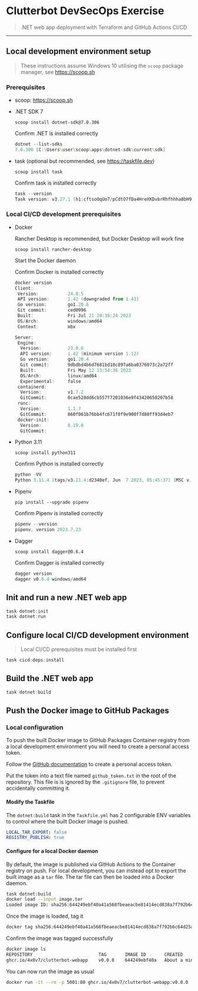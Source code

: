 # Clutterbot DevSecOps Exercise

> .NET web app deployment with Terraform and GitHub Actions CI/CD

---

## Local development environment setup

> These instructions assume Windows 10 utilising the `scoop` package manager, see <https://scoop.sh>

### Prerequisites

- scoop: <https://scoop.sh>
- .NET SDK 7

    `scoop install dotnet-sdk@7.0.306`

    Confirm .NET is installed correctly

    ```powershell
    dotnet --list-sdks
    7.0.306 [C:\Users\user\scoop\apps\dotnet-sdk\current\sdk]
    ```

- task (optional but recommended, see <https://taskfile.dev>)

    `scoop install task`

    Confirm task is installed correctly

    ```powershell
    task --version
    Task version: v3.27.1 (h1:cftsoOqUo7/pCdtO7fDa4HreXKDvbrRhfhhha8bH9xc=)
    ```

### Local CI/CD development prerequisites

- Docker

    Rancher Desktop is recommended, but Docker Desktop will work fine

    `scoop install rancher-desktop`

    Start the Docker daemon

    Confirm Docker is installed correctly

    ```powershell
    docker version
    Client:
     Version:           24.0.5
     API version:       1.42 (downgraded from 1.43)
     Go version:        go1.20.6
     Git commit:        ced0996
     Built:             Fri Jul 21 20:36:24 2023
     OS/Arch:           windows/amd64
     Context:           mbx
    
    Server:
     Engine:
      Version:          23.0.6
      API version:      1.42 (minimum version 1.12)
      Go version:       go1.20.4
      Git commit:       9dbdbd4b6d7681bd18c897a6ba0376073c2a72ff
      Built:            Fri May 12 13:54:36 2023
      OS/Arch:          linux/amd64
      Experimental:     false
     containerd:
      Version:          v1.7.2
      GitCommit:        0cae528dd6cb557f7201036e9f43420650207b58
     runc:
      Version:          1.1.7
      GitCommit:        860f061b76bb4fc671f0f9e900f7d80ff93d4eb7
     docker-init:
      Version:          0.19.0
      GitCommit:
    ```

- Python 3.11

    `scoop install python311`

    Confirm Python is installed correctly

    ```powershell
    python -VV
    Python 3.11.4 (tags/v3.11.4:d2340ef, Jun  7 2023, 05:45:37) [MSC v.1934 64 bit (AMD64)]
    ```

- Pipenv

    `pip install --upgrade pipenv`

    Confirm Pipenv is installed correctly

    ```powershell
    pipenv --version
    pipenv, version 2023.7.23
    ```

- Dagger

    `scoop install dagger@0.6.4`

    Confirm Dagger is installed correctly

    ```powershell
    dagger version
    dagger v0.6.4 windows/amd64
    ```

## Init and run a new .NET web app

```powershell
task dotnet:init
task dotnet:run
```

## Configure local CI/CD development environment

> Local CI/CD prerequisites must be installed first

```powershell
task cicd:deps:install
```

## Build the .NET web app

```powershell
task dotnet:build
```

## Push the Docker image to GitHub Packages

### Local configuration

To push the built Docker image to GitHub Packages Container registry from a local development environment
you will need to create a personal access token.

Follow the [GitHub documentation](https://docs.github.com/en/packages/working-with-a-github-packages-registry/working-with-the-container-registry#authenticating-with-a-personal-access-token-classic) to create a personal access token.

Put the token into a text file named `github_token.txt` in the root of the repository.
This file is is ignored by the `.gitignore` file, to prevent accidentally committing it.

#### Modify the Taskfile

The `dotnet:build` task in the `Taskfile.yml` has 2 configurable ENV variables to control where the built Docker image is pushed.

```yaml
LOCAL_TAR_EXPORT: false
REGISTRY_PUBLISH: true
```

#### Configure for a local Docker daemon

By default, the image is published via GitHub Actions to the Container registry on push.
For local development, you can instead opt to export the built image as a `tar` file.
The tar file can then be loaded into a Docker daemon.

```sh
task dotnet:build
docker load --input image.tar
Loaded image ID: sha256:644249ebf40a41a568fbeaeacbe81414ecd838a7f792b6c64d25a6dbf2521813
```

Once the image is loaded, tag it

```sh
docker tag sha256:644249ebf40a41a568fbeaeacbe81414ecd838a7f792b6c64d25a6dbf2521813 ghcr.io/4x0v7/clutterbot-webapp:v0.0.0
```

Confirm the image was tagged successfully

```sh
docker image ls
REPOSITORY                         TAG       IMAGE ID       CREATED              SIZE
ghcr.io/4x0v7/clutterbot-webapp    v0.0.0    644249ebf40a   About a minute ago   318MB
```

You can now run the image as usual

```sh
docker run -it --rm -p 5001:80 ghcr.io/4x0v7/clutterbot-webapp:v0.0.0
```
